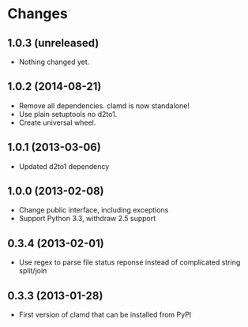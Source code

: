 # Changes

## 1.0.3 (unreleased)

-   Nothing changed yet.

## 1.0.2 (2014-08-21)

-   Remove all dependencies. clamd is now standalone!
-   Use plain setuptools no d2to1.
-   Create universal wheel.

## 1.0.1 (2013-03-06)

-   Updated d2to1 dependency

## 1.0.0 (2013-02-08)

-   Change public interface, including exceptions
-   Support Python 3.3, withdraw 2.5 support

## 0.3.4 (2013-02-01)

-   Use regex to parse file status reponse instead of complicated string
    split/join

## 0.3.3 (2013-01-28)

-   First version of clamd that can be installed from PyPI
